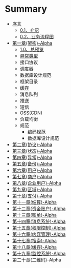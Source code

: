 # Summary

* [序言](README.md)
  * [0.1、介绍](013001-jie-shao.md)
  * [0.2、业务流程图](023001-ye-wu-liu-cheng-tu.md)
* [第一章\(架构\)-Alpha](10miao-8ff029.md)
  * [1.0、总预览](10miao-8ff029/103001-hou-duan-jia-gou-56fe-v0-0-1-alpha.md)
  * [异常类型](10miao-8ff029/yi-chang-lei-xing.md)
  * 接口协议
  * 调度器
  * 数据库设计规范
  * 框架目录
  * [缓存](10miao-8ff029/huan-cun.md)
  * 消息队列
  * 推送
  * 短信
  * OSS\(CDN\)
  * 负载均衡
  * 规范
    * [编码规范](10miao-8ff029/bian-ma-gui-fan.md)
    * 数据库设计规范
* [第二章\(协议\)-Alpha](di-er-7ae028-xie-8bae29.md)
* [第三章\(状态\)-Alpha](di-san-7ae028-zhuang-600129-alpha.md)
* [第四章\(异常\)-Alpha](di-si-7ae028-yi-5e3829-alpha.md)
* [第五章\(备份\)-Alpha](di-wu-7ae028-bei-4efd29-alpha.md)
* [第六章\(用户\)-Alpha](di-wu-7ae028-yong-hu-xi-7edf29.md)
* [第七章\(商户\)-Alpha](di-liu-7ae028-shang-623729.md)
* [第八章\(企业用户\)-Alpha](di-shi-liu-zhang.md)
* [第九章\(区域\)-Alpha](di-shi-yi-7ae028-qu-yu-xi-7edf29.md)
* [第十章\(支付\)-Alpha](di-qi-7ae028-zhi-fu-xi-7edf29.md)
* [第十一章\(结算\)-Alpha](di-ba-zhang.md)
* [第十二章\(资金账户\)-Alpha](di-shi-7ae028-zi-jin-zhang-623729-alpha.md)
* [第十三章\(账单\)-Alpha](di-shi-yi-7ae028-qu-yu-xi-7edf29.md)
* [第十四章\(消息系统\)-Alpha](xiao-xi-xi-tong.md)
* [第十五章\(权限控制\)-Alpha](di-shi-er-zhang.md)
* [第十六章\(内容管理\)-Alpha](di-shi-si-7ae028-nei-rong-guan-740629-alpha.md)
* [第十七章\(搜索\)-Alpha](di-shi-qi-7ae028-sou-7d2229.md)
* [第十八章\(缓存\)-Alpha](di-shi-ba-7ae028-huan-5b5829-alpha.md)
* [第十九章\(监控系统\)-Alpha](di-shi-jiu-7ae028-jian-kong-xi-7edf29.md)
* 第二十章\(二维码\)-Alpha

